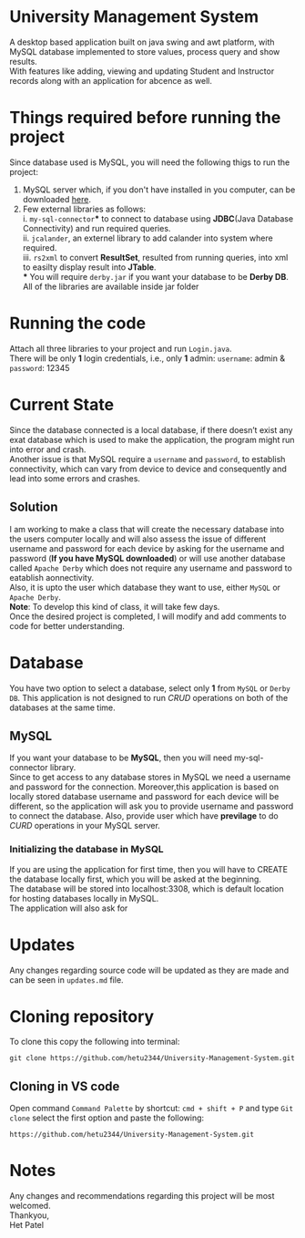 # University Management System
A desktop based application built on java swing and awt platform, with MySQL database implemented to store values,
process query and show results.  
With features like adding, viewing and updating Student and Instructor records along with an application for abcence as well.  
# Things required before running the project
Since database used is MySQL, you will need the following thigs to run the project:
1. MySQL server which, if you don't have installed in you computer, can be downloaded [here](https://dev.mysql.com/downloads/mysql/).  
2. Few external libraries as follows:  
  i. `my-sql-connector`__*__ to connect to database using **JDBC**(Java Database Connectivity) and run required queries.  
  ii. `jcalander`, an externel library to add calander into system where required.  
  iii. `rs2xml` to convert **ResultSet**, resulted from running queries, into xml to easilty display result into **JTable**.  
  __*__ You will require `derby.jar` if you want your database to be __Derby DB__.  
All of the libraries are available inside jar folder
# Running the code
Attach all three libraries to your project and run `Login.java`.  
There will be only **1** login credentials, i.e., only **1** admin: `username`: admin & `password`: 12345
# Current State
Since the database connected is a local database, if there doesn’t exist any exat database which is used to make the application,
the program might run into error and crash.  
Another issue is that MySQL require a `username` and `password`, to establish connectivity, which can vary from device to device and 
consequently and lead into some errors and crashes.  
## Solution
I am working to make a class that will create the necessary database into the users computer locally and will also assess the issue of 
different username and password for each device by asking for the username and password (**If you have MySQL downloaded**) or 
will use another database called `Apache Derby` which does not require any username and password to eatablish aonnectivity.  
Also, it is upto the user which database they want to use, either `MySQL` or `Apache Derby`.  
**Note**: To develop this kind of class, it will take few days.  
      Once the desired project is completed, I will modify and add comments to code for better understanding.  
# Database
You have two option to select a database, select only **1** from `MySQL` or `Derby DB`. This application is not designed to run *CRUD* operations on both of the databases at the same time.  
## MySQL
If you want your database to be **MySQL**, then you will need my-sql-connector library.  
Since to get access to any database stores in MySQL we need a username and password for the connection. Moreover,this application is based on locally stored database username and password for 
each device will be different, so the application will ask you to provide username and password to connect the database. Also, provide user which have **previlage** to do *CURD* operations in your
MySQL server.
### Initializing the database in MySQL
If you are using the application for first time, then you will have to CREATE the database locally first, which you will be asked at the beginning.  
The database will be stored into localhost:3308, which is default location for hosting databases locally in MySQL.  
The application will also ask for 
# Updates
Any changes regarding source code will be updated as they are made and can be seen in `updates.md` file.
# Cloning repository
To clone this copy the following into terminal:
```
git clone https://github.com/hetu2344/University-Management-System.git
```
## Cloning in VS code
Open command `Command Palette` by shortcut: `cmd + shift + P` and type `Git clone`
select the first option and paste the following: 
```
https://github.com/hetu2344/University-Management-System.git
```
# Notes
Any changes and recommendations regarding this project will be most welcomed.  
Thankyou,  
Het Patel  
